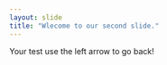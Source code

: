 ```yaml
---
layout: slide
title: "Wlecome to our second slide."
---
```

Your test
use the left arrow to go back!
